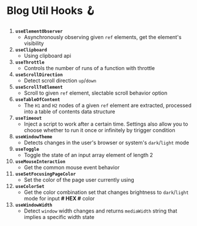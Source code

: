 # Blog Util Hooks 🪝

1. **`useElementObserver`**
    - Asynchronously observing given `ref` elements, get the element's visibility
2. **`useClipboard`**
    - Using clipboard api
3. **`useThrottle`**
    - Controls the number of runs of a function with throttle
4. **`useScrollDirection`**
    - Detect scroll direction `up`/`down`
5. **`useScrollToElement`**
    - Scroll to given `ref` element, slectable scroll behavior option
6. **`useTableOfContent`**
    - The `H1` and `H2` nodes of a given `ref` element are extracted, processed into a table of contents data structure
7. **`useTimeout`**
    - Inject a script to work after a certain time. Settings also allow you to choose whether to run it once or infinitely by tirigger condition
8. **`useWindowTheme`**
    - Detects changes in the user's browser or system's `dark`/`light` mode
9. **`useToggle`**
    - Toggle the state of an input array element of length 2
10. **`useMouseInteraction`**
    - Get the common mouse event behavior
11. **`useSetFocusingPageColor`**
    - Set the color of the page user currently using
12. **`useColorSet`**
    - Get the color combination set that changes brightness to `dark`/`light` mode for input **# HEX #** color
13. **`useWindowWidth`**
    - Detect `window` width changes and returns `mediaWidth` string that implies a specific width state
